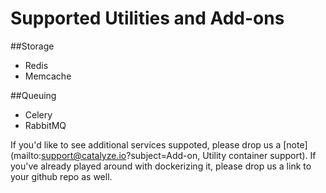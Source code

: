 # Supported Utilities and Add-ons

##Storage

- Redis
- Memcache

##Queuing
- Celery
- RabbitMQ

If you'd like to see additional services suppoted, please drop us a [note](mailto:support@catalyze.io?subject=Add-on, Utility container support). If you've already played around with dockerizing it, please drop us a link to your github repo as well.
